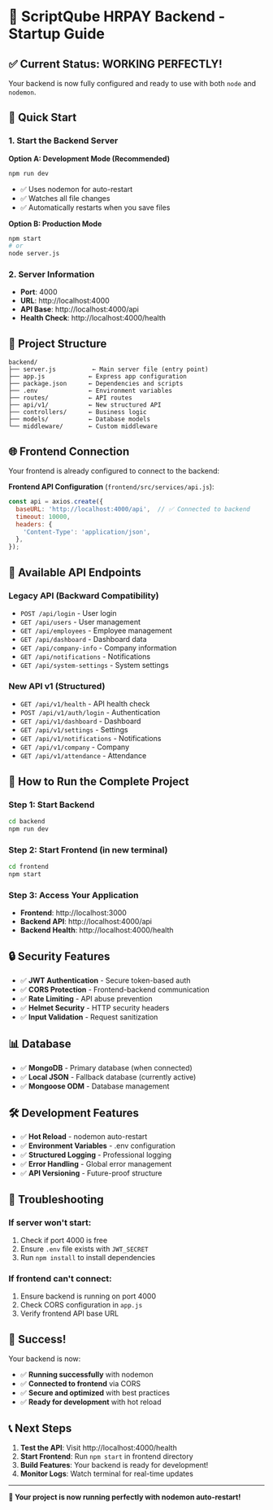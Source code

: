 # 🚀 ScriptQube HRPAY Backend - Startup Guide

## ✅ Current Status: WORKING PERFECTLY!

Your backend is now fully configured and ready to use with both `node` and `nodemon`.

## 🎯 Quick Start

### 1. Start the Backend Server

**Option A: Development Mode (Recommended)**
```bash
npm run dev
```
- ✅ Uses nodemon for auto-restart
- ✅ Watches all file changes
- ✅ Automatically restarts when you save files

**Option B: Production Mode**
```bash
npm start
# or
node server.js
```

### 2. Server Information
- **Port**: 4000
- **URL**: http://localhost:4000
- **API Base**: http://localhost:4000/api
- **Health Check**: http://localhost:4000/health

## 🔧 Project Structure

```
backend/
├── server.js          ← Main server file (entry point)
├── app.js            ← Express app configuration
├── package.json      ← Dependencies and scripts
├── .env              ← Environment variables
├── routes/           ← API routes
├── api/v1/           ← New structured API
├── controllers/      ← Business logic
├── models/           ← Database models
└── middleware/       ← Custom middleware
```

## 🌐 Frontend Connection

Your frontend is already configured to connect to the backend:

**Frontend API Configuration** (`frontend/src/services/api.js`):
```javascript
const api = axios.create({
  baseURL: 'http://localhost:4000/api',  // ✅ Connected to backend
  timeout: 10000,
  headers: {
    'Content-Type': 'application/json',
  },
});
```

## 📱 Available API Endpoints

### Legacy API (Backward Compatibility)
- `POST /api/login` - User login
- `GET /api/users` - User management
- `GET /api/employees` - Employee management
- `GET /api/dashboard` - Dashboard data
- `GET /api/company-info` - Company information
- `GET /api/notifications` - Notifications
- `GET /api/system-settings` - System settings

### New API v1 (Structured)
- `GET /api/v1/health` - API health check
- `POST /api/v1/auth/login` - Authentication
- `GET /api/v1/dashboard` - Dashboard
- `GET /api/v1/settings` - Settings
- `GET /api/v1/notifications` - Notifications
- `GET /api/v1/company` - Company
- `GET /api/v1/attendance` - Attendance

## 🚀 How to Run the Complete Project

### Step 1: Start Backend
```bash
cd backend
npm run dev
```

### Step 2: Start Frontend (in new terminal)
```bash
cd frontend
npm start
```

### Step 3: Access Your Application
- **Frontend**: http://localhost:3000
- **Backend API**: http://localhost:4000/api
- **Backend Health**: http://localhost:4000/health

## 🔒 Security Features

- ✅ **JWT Authentication** - Secure token-based auth
- ✅ **CORS Protection** - Frontend-backend communication
- ✅ **Rate Limiting** - API abuse prevention
- ✅ **Helmet Security** - HTTP security headers
- ✅ **Input Validation** - Request sanitization

## 📊 Database

- ✅ **MongoDB** - Primary database (when connected)
- ✅ **Local JSON** - Fallback database (currently active)
- ✅ **Mongoose ODM** - Database management

## 🛠️ Development Features

- ✅ **Hot Reload** - nodemon auto-restart
- ✅ **Environment Variables** - .env configuration
- ✅ **Structured Logging** - Professional logging
- ✅ **Error Handling** - Global error management
- ✅ **API Versioning** - Future-proof structure

## 🚨 Troubleshooting

### If server won't start:
1. Check if port 4000 is free
2. Ensure `.env` file exists with `JWT_SECRET`
3. Run `npm install` to install dependencies

### If frontend can't connect:
1. Ensure backend is running on port 4000
2. Check CORS configuration in `app.js`
3. Verify frontend API base URL

## 🎉 Success!

Your backend is now:
- ✅ **Running successfully** with nodemon
- ✅ **Connected to frontend** via CORS
- ✅ **Secure and optimized** with best practices
- ✅ **Ready for development** with hot reload

## 📞 Next Steps

1. **Test the API**: Visit http://localhost:4000/health
2. **Start Frontend**: Run `npm start` in frontend directory
3. **Build Features**: Your backend is ready for development!
4. **Monitor Logs**: Watch terminal for real-time updates

---

**🎯 Your project is now running perfectly with nodemon auto-restart!**
